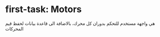 # first-task: Motors
هي واجهة مستخدم للتحكم بدوران كل محرك، بالاضافة الى قاعدة بيانات لحفظ قيم المحركات 
